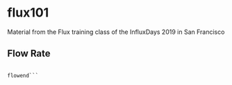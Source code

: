 # flux101
Material from the Flux training class of the InfluxDays 2019 in San Francisco


## Flow Rate
```flowstart

flowend```
